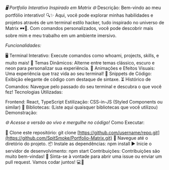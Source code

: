 *🖥️ Portfolio Interativo Inspirado em Matrix 🌐*
Descrição: Bem-vindo ao meu portfólio interativo! 🔍✨ Aqui, você pode explorar minhas habilidades e projetos através de um terminal estilo hacker, tudo inspirado no universo de Matrix 🕶️💚. Com comandos personalizados, você pode descobrir mais sobre mim e meu trabalho em um ambiente imersivo.

*Funcionalidades:*

🖥️ Terminal Interativo: Execute comandos como whoami, projects, skills, e muito mais!
🎨 Temas Dinâmicos: Alterne entre temas clássico, escuro e neon para personalizar sua experiência.
🚀 Animações e Efeitos Visuais: Uma experiência que traz vida ao seu terminal!
📜 Snippets de Código: Exibição elegante de código com destaque de sintaxe.
⏳ Histórico de Comandos: Navegue pelo passado do seu terminal e descubra o que você fez!
Tecnologias Utilizadas:

Frontend: React, TypeScript
Estilização: CSS-in-JS (Styled Components ou similar) 💅
Bibliotecas: (Liste aqui quaisquer bibliotecas que você utilizou)
Demonstração:

*🌐 Acesse a versão ao vivo e mergulhe no código!*
Como Executar:

🚀 Clone este repositório: git clone [https://github.com/username/repo.git](https://github.com/SpitSmoke/Portfolio-Matrix.git)
📂 Navegue até o diretório do projeto.
📦 Instale as dependências: npm install
▶️ Inicie o servidor de desenvolvimento: npm start
Contribuições: Contribuições são muito bem-vindas! 🤝 Sinta-se à vontade para abrir uma issue ou enviar um pull request. Vamos codar juntos! 💻💚


